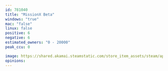 ```yaml
---
id: 781040
title: "MissionX Beta"
windows: "true"
mac: "false"
linux: false
positive: 6
negative: 6
estimated_owners: "0 - 20000"
peak_ccu: 0

image: https://shared.akamai.steamstatic.com/store_item_assets/steam/apps/781040/header.jpg?t=1634783631
opinions:
---
```

